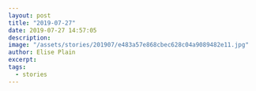 ```yaml
---
layout: post
title: "2019-07-27"
date: 2019-07-27 14:57:05
description: 
image: "/assets/stories/201907/e483a57e868cbec628c04a9089482e11.jpg"
author: Elise Plain
excerpt: 
tags: 
  - stories
---
```



<p></p>

